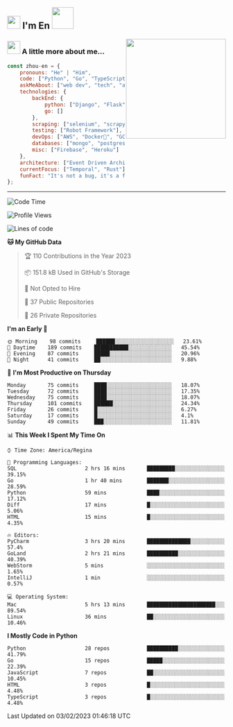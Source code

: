<h2><img src="https://emojis.slackmojis.com/emojis/images/1531849430/4246/blob-sunglasses.gif?1531849430" width="30"/> I'm En <img src="https://media.giphy.com/media/12oufCB0MyZ1Go/giphy.gif" width="50"></h2>
<img align='right' src="https://media.giphy.com/media/M9gbBd9nbDrOTu1Mqx/giphy.gif" width="230">


### <img src="https://media.giphy.com/media/WUlplcMpOCEmTGBtBW/giphy.gif" width="30"> A little more about me...  

```javascript
const zhou-en = {
    pronouns: "He" | "Him",
    code: ["Python", "Go", "TypeScript", "Rust"],
    askMeAbout: ["web dev", "tech", "app dev", "photography"],
    technologies: {
        backEnd: {
            python: ["Django", "Flask", "FaskAPI"],
            go: []
        },
        scraping: ["selenium", "scrapy", "spider"],
        testing: ["Robot Framework"],
        devOps: ["AWS", "Docker🐳", "GCP", "Nginx"],
        databases: ["mongo", "postgresql", "sqlite"],
        misc: ["Firebase", "Heroku"]
    },
    architecture: ["Event Driven Architecture", "Microservices"],
    currentFocus: ["Temporal", "Rust"],
    funFact: "It's not a bug, it's a feature!"
};
```
---
<!--START_SECTION:waka-->
![Code Time](http://img.shields.io/badge/Code%20Time-447%20hrs%2053%20mins-blue)

![Profile Views](http://img.shields.io/badge/Profile%20Views-65-blue)

![Lines of code](https://img.shields.io/badge/From%20Hello%20World%20I%27ve%20Written-4%20Million%20lines%20of%20code-blue)

**🐱 My GitHub Data** 

> 🏆 110 Contributions in the Year 2023
 > 
> 📦 151.8 kB Used in GitHub's Storage 
 > 
> 🚫 Not Opted to Hire
 > 
> 📜 37 Public Repositories 
 > 
> 🔑 26 Private Repositories  
 > 
**I'm an Early 🐤** 

```text
🌞 Morning    98 commits     ██████░░░░░░░░░░░░░░░░░░░   23.61% 
🌆 Daytime    189 commits    ███████████░░░░░░░░░░░░░░   45.54% 
🌃 Evening    87 commits     █████░░░░░░░░░░░░░░░░░░░░   20.96% 
🌙 Night      41 commits     ██░░░░░░░░░░░░░░░░░░░░░░░   9.88%

```
📅 **I'm Most Productive on Thursday** 

```text
Monday       75 commits     ████░░░░░░░░░░░░░░░░░░░░░   18.07% 
Tuesday      72 commits     ████░░░░░░░░░░░░░░░░░░░░░   17.35% 
Wednesday    75 commits     ████░░░░░░░░░░░░░░░░░░░░░   18.07% 
Thursday     101 commits    ██████░░░░░░░░░░░░░░░░░░░   24.34% 
Friday       26 commits     █░░░░░░░░░░░░░░░░░░░░░░░░   6.27% 
Saturday     17 commits     █░░░░░░░░░░░░░░░░░░░░░░░░   4.1% 
Sunday       49 commits     ███░░░░░░░░░░░░░░░░░░░░░░   11.81%

```


📊 **This Week I Spent My Time On** 

```text
⌚︎ Time Zone: America/Regina

💬 Programming Languages: 
SQL                      2 hrs 16 mins       █████████░░░░░░░░░░░░░░░░   39.15% 
Go                       1 hr 40 mins        ███████░░░░░░░░░░░░░░░░░░   28.59% 
Python                   59 mins             ████░░░░░░░░░░░░░░░░░░░░░   17.12% 
Diff                     17 mins             █░░░░░░░░░░░░░░░░░░░░░░░░   5.06% 
HTML                     15 mins             █░░░░░░░░░░░░░░░░░░░░░░░░   4.35%

🔥 Editors: 
PyCharm                  3 hrs 20 mins       ██████████████░░░░░░░░░░░   57.4% 
GoLand                   2 hrs 21 mins       ██████████░░░░░░░░░░░░░░░   40.39% 
WebStorm                 5 mins              ░░░░░░░░░░░░░░░░░░░░░░░░░   1.65% 
IntelliJ                 1 min               ░░░░░░░░░░░░░░░░░░░░░░░░░   0.57%

💻 Operating System: 
Mac                      5 hrs 13 mins       ██████████████████████░░░   89.54% 
Linux                    36 mins             ██░░░░░░░░░░░░░░░░░░░░░░░   10.46%

```

**I Mostly Code in Python** 

```text
Python                   28 repos            ██████████░░░░░░░░░░░░░░░   41.79% 
Go                       15 repos            █████░░░░░░░░░░░░░░░░░░░░   22.39% 
JavaScript               7 repos             ██░░░░░░░░░░░░░░░░░░░░░░░   10.45% 
HTML                     3 repos             █░░░░░░░░░░░░░░░░░░░░░░░░   4.48% 
TypeScript               3 repos             █░░░░░░░░░░░░░░░░░░░░░░░░   4.48%

```



 Last Updated on 03/02/2023 01:46:18 UTC
<!--END_SECTION:waka-->
